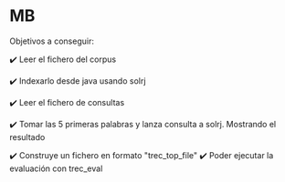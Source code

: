 # MB

Objetivos a conseguir:

✔️ Leer el fichero del corpus

✔️ Indexarlo desde java usando solrj

✔️ Leer el fichero de consultas

✔️ Tomar las 5 primeras palabras y lanza consulta a solrj. Mostrando el resultado

✔️ Construye un fichero en formato "trec_top_file"
✔️ Poder ejecutar la evaluación con trec_eval
